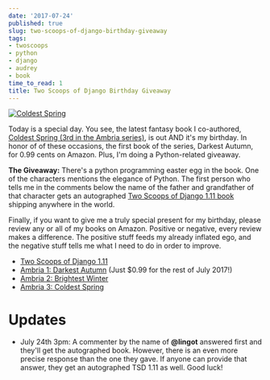 ```yaml
---
date: '2017-07-24'
published: true
slug: two-scoops-of-django-birthday-giveaway
tags:
- twoscoops
- python
- django
- audrey
- book
time_to_read: 1
title: Two Scoops of Django Birthday Giveaway
---
```


[![Coldest Spring](https://raw.githubusercontent.com/pydanny/pydanny.github.com/master/static/51hVFnWbG7L.jpg)](https://www.amazon.com/Coldest-Spring/dp/B071P74C8Z/?tag=ihpydanny-20)

Today is a special day. You see, the latest fantasy book I co-authored,
[Coldest Spring (3rd in the Ambria
series)](https://www.amazon.com/Coldest-Spring/dp/B071P74C8Z/?tag=ihpydanny-20),
is out AND it's my birthday. In honor of of these occasions, the first
book of the series, Darkest Autumn, for 0.99 cents on Amazon. Plus, I'm
doing a Python-related giveaway.

**The Giveaway:** There's a python programming easter egg in the book.
One of the characters mentions the elegance of Python. The first person
who tells me in the comments below the name of the father and
grandfather of that character gets an autographed [Two Scoops of Django
1.11
book](https://twoscoopspress.org/products/two-scoops-of-django-1-11)
shipping anywhere in the world.

Finally, if you want to give me a truly special present for my birthday,
please review any or all of my books on Amazon. Positive or negative,
every review makes a difference. The positive stuff feeds my already
inflated ego, and the negative stuff tells me what I need to do in order
to improve.

-   [Two Scoops of Django
    1.11](https://www.amazon.com/review/create-review/?asin=0692915729?tag=ihpydanny-20)
-   [Ambria 1: Darkest
    Autumn](https://www.amazon.com/review/create-review/?asin=B071L2G8SL?tag=ihpydanny-20)
    (Just \$0.99 for the rest of July 2017!)
-   [Ambria 2: Brightest
    Winter](https://www.amazon.com/review/create-review/?asin=B0727WW7F2?tag=ihpydanny-20)
-   [Ambria 3: Coldest
    Spring](https://www.amazon.com/review/create-review/?asin=B071P74C8Z?tag=ihpydanny-20)

Updates
=======

-   July 24th 3pm: A commenter by the name of **@lingot** answered first
    and they'll get the autographed book. However, there is an even
    more precise response than the one they gave. If anyone can provide
    that answer, they get an autographed TSD 1.11 as well. Good luck!
